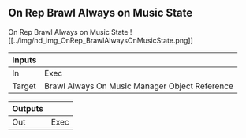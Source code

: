 ## On Rep Brawl Always on Music State
On Rep Brawl Always on Music State
![[../img/nd_img_OnRep_BrawlAlwaysOnMusicState.png]]

|Inputs||
|--|--|
| In | Exec |
| Target | Brawl Always On Music Manager Object Reference |

|Outputs||
|--|--|
| Out | Exec |
